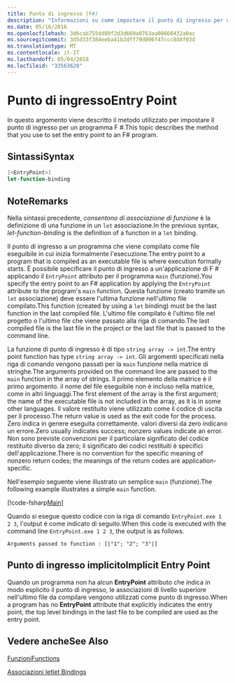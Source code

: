 ```yaml
---
title: Punto di ingresso (F#)
description: "Informazioni su come impostare il punto di ingresso per un programma F # che viene compilato come file eseguibile, in cui inizia formalmente l'esecuzione."
ms.date: 05/16/2016
ms.openlocfilehash: 3d6cab755dd89f2d3d669a8763aa08660432a0ac
ms.sourcegitcommit: 3d5d33f384eeba41b2dff79d096f47ccc8d8f03d
ms.translationtype: MT
ms.contentlocale: it-IT
ms.lasthandoff: 05/04/2018
ms.locfileid: "33563620"
---
```

# <a name="entry-point"></a><span data-ttu-id="c5e6d-103">Punto di ingresso</span><span class="sxs-lookup"><span data-stu-id="c5e6d-103">Entry Point</span></span>

<span data-ttu-id="c5e6d-104">In questo argomento viene descritto il metodo utilizzato per impostare il punto di ingresso per un programma F #.</span><span class="sxs-lookup"><span data-stu-id="c5e6d-104">This topic describes the method that you use to set the entry point to an F# program.</span></span>


## <a name="syntax"></a><span data-ttu-id="c5e6d-105">Sintassi</span><span class="sxs-lookup"><span data-stu-id="c5e6d-105">Syntax</span></span>

```fsharp
[<EntryPoint>]
let-function-binding
```

## <a name="remarks"></a><span data-ttu-id="c5e6d-106">Note</span><span class="sxs-lookup"><span data-stu-id="c5e6d-106">Remarks</span></span>
<span data-ttu-id="c5e6d-107">Nella sintassi precedente, *consentono di associazione di funzione* è la definizione di una funzione in un `let` associazione.</span><span class="sxs-lookup"><span data-stu-id="c5e6d-107">In the previous syntax, *let-function-binding* is the definition of a function in a `let` binding.</span></span>

<span data-ttu-id="c5e6d-108">Il punto di ingresso a un programma che viene compilato come file eseguibile in cui inizia formalmente l'esecuzione.</span><span class="sxs-lookup"><span data-stu-id="c5e6d-108">The entry point to a program that is compiled as an executable file is where execution formally starts.</span></span> <span data-ttu-id="c5e6d-109">È possibile specificare il punto di ingresso a un'applicazione di F # applicando il `EntryPoint` attributo per il programma `main` (funzione).</span><span class="sxs-lookup"><span data-stu-id="c5e6d-109">You specify the entry point to an F# application by applying the `EntryPoint` attribute to the program's `main` function.</span></span> <span data-ttu-id="c5e6d-110">Questa funzione (creato tramite un `let` associazione) deve essere l'ultima funzione nell'ultimo file compilato.</span><span class="sxs-lookup"><span data-stu-id="c5e6d-110">This function (created by using a `let` binding) must be the last function in the last compiled file.</span></span> <span data-ttu-id="c5e6d-111">L'ultimo file compilato è l'ultimo file nel progetto o l'ultimo file che viene passato alla riga di comando.</span><span class="sxs-lookup"><span data-stu-id="c5e6d-111">The last compiled file is the last file in the project or the last file that is passed to the command line.</span></span>

<span data-ttu-id="c5e6d-112">La funzione di punto di ingresso è di tipo `string array -> int`.</span><span class="sxs-lookup"><span data-stu-id="c5e6d-112">The entry point function has type `string array -> int`.</span></span> <span data-ttu-id="c5e6d-113">Gli argomenti specificati nella riga di comando vengono passati per la `main` funzione nella matrice di stringhe.</span><span class="sxs-lookup"><span data-stu-id="c5e6d-113">The arguments provided on the command line are passed to the `main` function in the array of strings.</span></span> <span data-ttu-id="c5e6d-114">Il primo elemento della matrice è il primo argomento. il nome del file eseguibile non è incluso nella matrice, come in altri linguaggi.</span><span class="sxs-lookup"><span data-stu-id="c5e6d-114">The first element of the array is the first argument; the name of the executable file is not included in the array, as it is in some other languages.</span></span> <span data-ttu-id="c5e6d-115">Il valore restituito viene utilizzato come il codice di uscita per il processo.</span><span class="sxs-lookup"><span data-stu-id="c5e6d-115">The return value is used as the exit code for the process.</span></span> <span data-ttu-id="c5e6d-116">Zero indica in genere eseguita correttamente. valori diversi da zero indicano un errore.</span><span class="sxs-lookup"><span data-stu-id="c5e6d-116">Zero usually indicates success; nonzero values indicate an error.</span></span> <span data-ttu-id="c5e6d-117">Non sono previste convenzioni per il particolare significato del codice restituito diverso da zero; il significato dei codici restituiti è specifici dell'applicazione.</span><span class="sxs-lookup"><span data-stu-id="c5e6d-117">There is no convention for the specific meaning of nonzero return codes; the meanings of the return codes are application-specific.</span></span>

<span data-ttu-id="c5e6d-118">Nell'esempio seguente viene illustrato un semplice `main` (funzione).</span><span class="sxs-lookup"><span data-stu-id="c5e6d-118">The following example illustrates a simple `main` function.</span></span>

[!code-fsharp[Main](../../../../samples/snippets/fsharp/entry-point/snippet501.fs)]

<span data-ttu-id="c5e6d-119">Quando si esegue questo codice con la riga di comando `EntryPoint.exe 1 2 3`, l'output è come indicato di seguito.</span><span class="sxs-lookup"><span data-stu-id="c5e6d-119">When this code is executed with the command line `EntryPoint.exe 1 2 3`, the output is as follows.</span></span>

```console
Arguments passed to function : [|"1"; "2"; "3"|]
```

## <a name="implicit-entry-point"></a><span data-ttu-id="c5e6d-120">Punto di ingresso implicito</span><span class="sxs-lookup"><span data-stu-id="c5e6d-120">Implicit Entry Point</span></span>
<span data-ttu-id="c5e6d-121">Quando un programma non ha alcun **EntryPoint** attributo che indica in modo esplicito il punto di ingresso, le associazioni di livello superiore nell'ultimo file da compilare vengono utilizzati come punto di ingresso.</span><span class="sxs-lookup"><span data-stu-id="c5e6d-121">When a program has no **EntryPoint** attribute that explicitly indicates the entry point, the top level bindings in the last file to be compiled are used as the entry point.</span></span>


## <a name="see-also"></a><span data-ttu-id="c5e6d-122">Vedere anche</span><span class="sxs-lookup"><span data-stu-id="c5e6d-122">See Also</span></span>
[<span data-ttu-id="c5e6d-123">Funzioni</span><span class="sxs-lookup"><span data-stu-id="c5e6d-123">Functions</span></span>](index.md)

[<span data-ttu-id="c5e6d-124">Associazioni let</span><span class="sxs-lookup"><span data-stu-id="c5e6d-124">let Bindings</span></span>](let-bindings.md)
